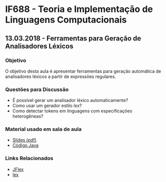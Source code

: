 # IF688 - Teoria e Implementação de Linguagens Computacionais

## 13.03.2018 - Ferramentas para Geração de Analisadores Léxicos

### Objetivo

O objetivo desta aula é apresentar ferramentas para geração automática de analisadores léxicos a partir de expressões regulares.

### Questões para Discussão

- É possível gerar um analisador léxico automaticamente? 
- Como usar um gerador estilo _lex_? 
- Como detectar tokens em linguagens com especificações heterogêneas?

### Material usado em sala de aula

- [Slides (pdf)](https://drive.google.com/open?id=1VL28Cqdx4TnyprmyELKcSdYeu3CbJd9S)
- [Código Java](https://github.com/if688/if688.github.io/tree/master/2018.1/2018-03-13)

### Links Relacionados

- [JFlex](http://jflex.de)
- [lex](http://dinosaur.compilertools.net/#lex)